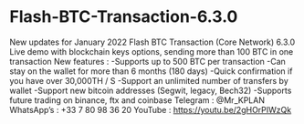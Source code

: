 # Flash-BTC-Transaction-6.3.0
New updates for January 2022  Flash BTC Transaction (Core Network) 6.3.0  Live demo with blockchain keys options, sending more than 100 BTC in one transaction  New features :   -Supports up to 500 BTC per transaction -Can stay on the wallet for more than 6 months (180 days) -Quick confirmation if you have over 30,000TH / S -Support an unlimited number of transfers by wallet -Support new bitcoin addresses (Segwit, legacy, Bech32) -Supports future trading on binance, ftx and coinbase  Telegram : @Mr_KPLAN  WhatsApp’s : +33 7 80 98 36 20  YouTube : https://youtu.be/2gHOrPIWzQk
